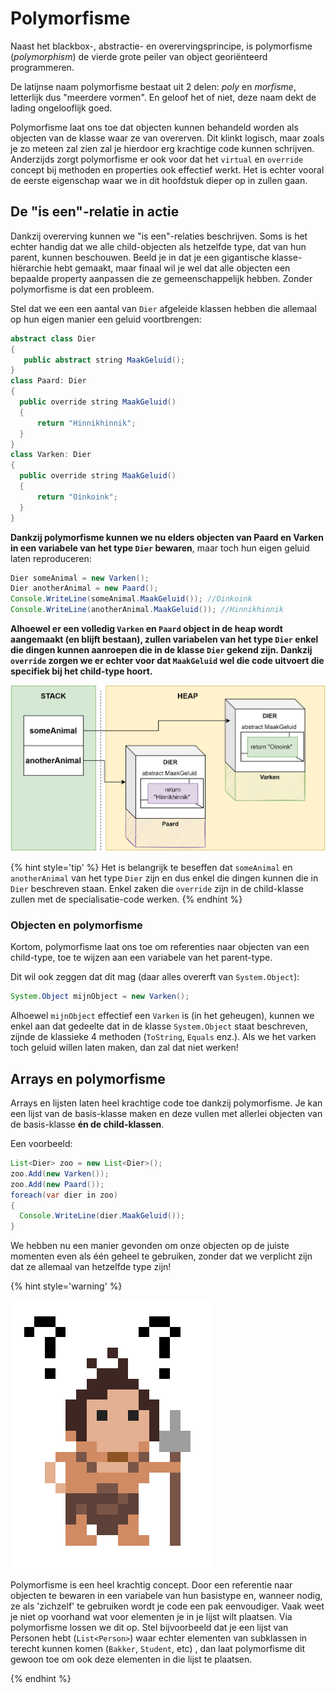 # Polymorfisme

Naast het blackbox-, abstractie- en overervingsprincipe, is polymorfisme (*polymorphism*) de vierde grote peiler van object georiënteerd programmeren. 

De latijnse naam polymorfisme bestaat uit 2 delen: *poly* en *morfisme*, letterlijk dus "meerdere vormen". En geloof het of niet, deze naam dekt de lading ongelooflijk goed. 

Polymorfisme laat ons toe dat objecten kunnen behandeld worden als objecten van de klasse waar ze van overerven. Dit klinkt logisch, maar zoals je zo meteen zal zien zal je hierdoor erg krachtige code kunnen schrijven. Anderzijds zorgt polymorfisme er ook voor dat het ``virtual`` en ``override`` concept bij methoden en properties ook effectief werkt. Het is echter vooral de eerste eigenschap waar we in dit hoofdstuk dieper op in zullen gaan.



## De "is een"-relatie in actie

Dankzij overerving kunnen we "is een"-relaties beschrijven. Soms is het echter handig dat we alle child-objecten als hetzelfde type, dat van hun parent, kunnen beschouwen. Beeld je in dat je een gigantische klasse-hiërarchie hebt gemaakt, maar finaal wil je wel dat alle objecten een bepaalde property aanpassen die ze gemeenschappelijk hebben. Zonder polymorfisme is dat een probleem. 

Stel dat we een een aantal van ``Dier`` afgeleide klassen hebben die allemaal op hun eigen manier een geluid voortbrengen:
```java
abstract class Dier
{
   public abstract string MaakGeluid();
}
class Paard: Dier
{
  public override string MaakGeluid()
  { 
      return "Hinnikhinnik";
  }
}
class Varken: Dier
{
  public override string MaakGeluid()
  { 
      return "Oinkoink";
  }
}
```

**Dankzij polymorfisme kunnen we nu elders objecten van Paard en Varken in een variabele van het type ``Dier`` bewaren**, maar toch hun eigen geluid laten reproduceren:

```java
Dier someAnimal = new Varken();
Dier anotherAnimal = new Paard();
Console.WriteLine(someAnimal.MaakGeluid()); //Oinkoink
Console.WriteLine(anotherAnimal.MaakGeluid()); //Hinnikhinnik
```

**Alhoewel er een volledig ``Varken`` en ``Paard`` object in de heap wordt aangemaakt (en blijft bestaan), zullen variabelen van het type ``Dier`` enkel die dingen kunnen aanroepen die in de klasse ``Dier`` gekend zijn. Dankzij ``override`` zorgen we er echter voor dat ``MaakGeluid`` wel die code uitvoert die specifiek bij het child-type hoort.**

![Het gearceerde deel is  niet bereikbaar voor de 2 variabelen in de stack daar deze van het type ``Dier`` zijn.](../assets/7_overerving/varkenpaard.png)


{% hint style='tip' %}
Het is belangrijk te beseffen dat ``someAnimal`` en ``anotherAnimal`` van het type ``Dier`` zijn en dus enkel die dingen kunnen die in ``Dier`` beschreven staan. Enkel zaken die ``override`` zijn in de child-klasse zullen met de specialisatie-code werken.
{% endhint %}




### Objecten en polymorfisme

Kortom, polymorfisme laat ons toe om referenties naar objecten van een child-type, toe te wijzen aan een variabele van het parent-type.

Dit wil ook zeggen dat dit mag (daar alles overerft van ``System.Object``):


```java
System.Object mijnObject = new Varken();
```

Alhoewel ``mijnObject`` effectief een ``Varken`` is (in het geheugen), kunnen we enkel aan dat gedeelte dat in de klasse ``System.Object`` staat beschreven, zijnde de klassieke 4 methoden (``ToString``, ``Equals`` enz.). Als we het varken toch geluid willen laten maken, dan zal dat niet werken!



## Arrays en polymorfisme

Arrays en lijsten laten heel krachtige code toe dankzij polymorfisme. Je kan een lijst van de basis-klasse maken en deze vullen met allerlei objecten van de basis-klasse **én de child-klassen**. 

Een voorbeeld:

```java
List<Dier> zoo = new List<Dier>();
zoo.Add(new Varken());
zoo.Add(new Paard());
foreach(var dier in zoo)
{
  Console.WriteLine(dier.MaakGeluid());
}
```

We hebben nu een manier gevonden om onze objecten op de juiste momenten even als één geheel te gebruiken, zonder dat we verplicht zijn dat ze allemaal van hetzelfde type zijn!


{% hint style='warning' %}

![](../assets/care.png)

Polymorfisme is een heel krachtig concept. Door een referentie naar objecten te bewaren in een variabele van hun basistype en, wanneer nodig, ze als 'zichzelf' te gebruiken wordt je code een pak eenvoudiger.
Vaak weet je niet op voorhand wat voor elementen je in je lijst wilt plaatsen. Via polymorfisme lossen we dit op. Stel bijvoorbeeld dat je een lijst van Personen hebt (``List<Person>``) waar echter elementen van subklassen in terecht kunnen komen (``Bakker``, ``Student``, etc) , dan laat polymorfisme dit gewoon toe om ook deze elementen in die lijst te plaatsen.

{% endhint %}


